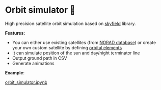 # Orbit simulator :satellite:

High precision satellite orbit simulation based on [skyfield](http://rhodesmill.org/skyfield/) library.

**Features:**

- You can either use existing satellites (from [NORAD database](http://celestrak.com/)) or create your own custom satellite by defining [orbital elements](https://en.wikipedia.org/wiki/Orbital_elements)
- It can simulate position of the sun and day/night terminator line
- Output ground path in CSV
- Generate animations

**Example:**

[orbit_simulator.ipynb](./orbit_simulator.ipynb)